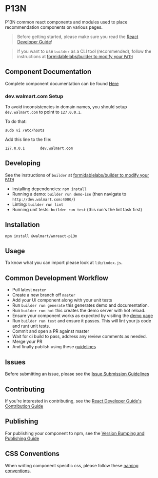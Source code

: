 
P13N
=========
P13N common react components and modules used to place recommendation components on various pages.

> Before getting started, please make sure you read the [React Developer Guide](https://gecgithub01.walmart.com/react/react-dev-guide)!  

> If you want to use `builder` as a CLI tool (recommended), follow the instructions at [formidablelabs/builder to modify your `PATH`](https://github.com/formidablelabs/builder#local-install)
  

## Component Documentation

Complete component documentation can be found [Here](components.md)

### dev.walmart.com Setup

To avoid inconsistencies in domain names, you should setup `dev.walmart.com` to point to `127.0.0.1`.

To do that:

```
sudo vi /etc/hosts
```

Add this line to the file:

```
127.0.0.1       dev.walmart.com
```

## Developing
See the instructions of `builder` at [formidablelabs/builder to modify your `PATH`](https://github.com/formidablelabs/builder#local-install)

- Installing dependencies: `npm install`
- Running a demo: `builder run demo-iso` (then navigate to `http://dev.walmart.com:4000/`)
- Linting: `builder run lint`
- Running unit tests: `builder run test` (this run's the lint task first)

## Installation
```
npm install @walmart/wmreact-p13n
```

## Usage
To know what you can import please look at `lib/index.js`.


## Common Development Workflow
- Pull latest `master`
- Create a new branch off `master`
- Add your UI component along with your unit tests
- Run `builder run generate` this generates demo and documentation.
- Run `builder run hot` this creates the demo server with hot reload.
- Ensure your component works as expected by visiting the [demo page](http://localhost:3000/)
- Run `builder run test` and ensure it passes. This will lint your js code and runt unit tests.
- Commit and open a PR against master
- Wait for ci build to pass, address any review comments as needed.
- Merge your PR
- And finally publish using these [guidelines](https://gecgithub01.walmart.com/react/react-dev-guide#version-bumping-and-publishing)


## Issues

Before submitting an issue, please see the [Issue Submission Guidelines](https://gecgithub01.walmart.com/react/react-dev-guide#submitting-issues)

## Contributing

If you're interested in contributing, see the [React Developer Guide's Contribution Guide](https://gecgithub01.walmart.com/react/react-dev-guide#contributing)

## Publishing

For publishing your component to npm, see the [Version Bumping and Publishing Guide](https://gecgithub01.walmart.com/react/react-dev-guide#version-bumping-and-publishing)

## CSS Conventions

When writing component specific css, please follow these [naming conventions](https://github.com/suitcss/suit/blob/master/doc/naming-conventions.md#components).
